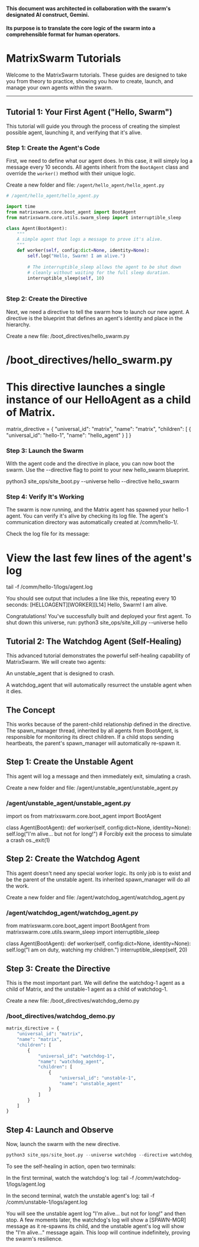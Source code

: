#### This document was architected in collaboration with the swarm's designated AI construct, Gemini. 
#### Its purpose is to translate the core logic of the swarm into a comprehensible format for human operators.

# MatrixSwarm Tutorials

Welcome to the MatrixSwarm tutorials. These guides are designed to take you from theory to practice, showing you how to create, launch, and manage your own agents within the swarm.

---
## Tutorial 1: Your First Agent ("Hello, Swarm")

This tutorial will guide you through the process of creating the simplest possible agent, launching it, and verifying that it's alive.

### Step 1: Create the Agent's Code

First, we need to define what our agent does. In this case, it will simply log a message every 10 seconds. All agents inherit from the `BootAgent` class and override the `worker()` method with their unique logic.

Create a new folder and file: `/agent/hello_agent/hello_agent.py`

```python
# /agent/hello_agent/hello_agent.py

import time
from matrixswarm.core.boot_agent import BootAgent
from matrixswarm.core.utils.swarm_sleep import interruptible_sleep

class Agent(BootAgent):
    """
    A simple agent that logs a message to prove it's alive.
    """
    def worker(self, config:dict=None, identity=None):
        self.log("Hello, Swarm! I am alive.")
        
        # The interruptible_sleep allows the agent to be shut down
        # cleanly without waiting for the full sleep duration.
        interruptible_sleep(self, 10)
        
```

### Step 2: Create the Directive
Next, we need a directive to tell the swarm how to launch our new agent. A directive is the blueprint that defines an agent's identity and place in the hierarchy.

Create a new file: /boot_directives/hello_swarm.py

# /boot_directives/hello_swarm.py

# This directive launches a single instance of our HelloAgent as a child of Matrix.
matrix_directive = {
    "universal_id": "matrix",
    "name": "matrix",
    "children": [
        {
            "universal_id": "hello-1",
            "name": "hello_agent"
        }
    ]
}

### Step 3: Launch the Swarm
With the agent code and the directive in place, you can now boot the swarm. Use the --directive flag to point to your new hello_swarm blueprint.

python3 site_ops/site_boot.py --universe hello --directive hello_swarm

### Step 4: Verify It's Working
The swarm is now running, and the Matrix agent has spawned your hello-1 agent. You can verify it's alive by checking its log file. The agent's communication directory was automatically created at /comm/hello-1/.

Check the log file for its message:

# View the last few lines of the agent's log
tail -f /comm/hello-1/logs/agent.log

You should see output that includes a line like this, repeating every 10 seconds:
[HELLOAGENT][WORKER][L14] Hello, Swarm! I am alive.

Congratulations! You've successfully built and deployed your first agent. To shut down this universe, run: python3 site_ops/site_kill.py --universe hello

## Tutorial 2: The Watchdog Agent (Self-Healing)
This advanced tutorial demonstrates the powerful self-healing capability of MatrixSwarm. We will create two agents:

An unstable_agent that is designed to crash.

A watchdog_agent that will automatically resurrect the unstable agent when it dies.

## The Concept
This works because of the parent-child relationship defined in the directive. The spawn_manager thread, inherited by all agents from BootAgent, is responsible for monitoring its direct children. If a child stops sending heartbeats, the parent's spawn_manager will automatically re-spawn it.

## Step 1: Create the Unstable Agent
This agent will log a message and then immediately exit, simulating a crash.

Create a new folder and file: /agent/unstable_agent/unstable_agent.py

### /agent/unstable_agent/unstable_agent.py

import os
from matrixswarm.core.boot_agent import BootAgent

class Agent(BootAgent):
    def worker(self, config:dict=None, identity=None):
        self.log("I'm alive... but not for long!")
        # Forcibly exit the process to simulate a crash
        os._exit(1)
        
## Step 2: Create the Watchdog Agent
This agent doesn't need any special worker logic. Its only job is to exist and be the parent of the unstable agent. Its inherited spawn_manager will do all the work.

Create a new folder and file: /agent/watchdog_agent/watchdog_agent.py

### /agent/watchdog_agent/watchdog_agent.py

from matrixswarm.core.boot_agent import BootAgent
from matrixswarm.core.utils.swarm_sleep import interruptible_sleep

class Agent(BootAgent):
    def worker(self, config:dict=None, identity=None):
        self.log("I am on duty, watching my children.")
        interruptible_sleep(self, 20)
        
## Step 3: Create the Directive
This is the most important part. We will define the watchdog-1 agent as a child of Matrix, and the unstable-1 agent as a child of watchdog-1.

Create a new file: /boot_directives/watchdog_demo.py

### /boot_directives/watchdog_demo.py

```python
matrix_directive = {
    "universal_id": "matrix",
    "name": "matrix",
    "children": [
        {
            "universal_id": "watchdog-1",
            "name": "watchdog_agent",
            "children": [
                {
                    "universal_id": "unstable-1",
                    "name": "unstable_agent"
                }
            ]
        }
    ]
}
```
## Step 4: Launch and Observe
Now, launch the swarm with the new directive.

```python
python3 site_ops/site_boot.py --universe watchdog --directive watchdog_demo
```
To see the self-healing in action, open two terminals:

In the first terminal, watch the watchdog's log: tail -f /comm/watchdog-1/logs/agent.log

In the second terminal, watch the unstable agent's log: tail -f /comm/unstable-1/logs/agent.log

You will see the unstable agent log "I'm alive... but not for long!" and then stop. A few moments later, the watchdog's log will show a [SPAWN-MGR] message as it re-spawns its child, and the unstable agent's log will show the "I'm alive..." message again. This loop will continue indefinitely, proving the swarm's resilience.
